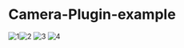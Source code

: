 # Camera-Plugin-example

![1](https://user-images.githubusercontent.com/80547372/192296401-15da4764-d1bb-4e0a-a716-5c5bb475fee2.png)![2](https://user-images.githubusercontent.com/80547372/192296429-f9edf806-b96a-421f-8b54-b6015052a079.png) 
![3](https://user-images.githubusercontent.com/80547372/192296583-04a44e0f-50a7-4b2d-b879-3f33ad075c9f.png)
![4](https://user-images.githubusercontent.com/80547372/192296604-55c89f60-5394-4ee9-971c-654d8904c4df.png)

